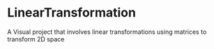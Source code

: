 # LinearTransformation
A Visual project that involves linear transformations using matrices to transform 2D space 

